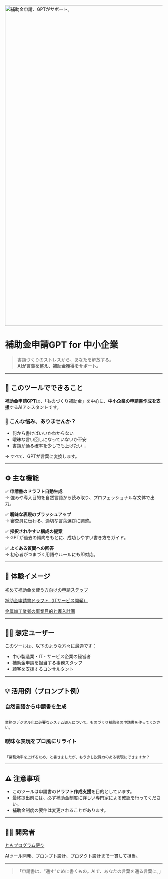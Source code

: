 <p>
<img width="1536" height="1024" alt="補助金申請、GPTがサポート。" src="https://github.com/user-attachments/assets/7db9a9c1-8851-4c0e-b388-dc1847a15f56" />


</p>

# 補助金申請GPT for 中小企業

> 書類づくりのストレスから、あなたを解放する。  
> **AIが言葉を整え、補助金獲得をサポート。**

---

## 📌 このツールでできること

**補助金申請GPT**は、「ものづくり補助金」を中心に、**中小企業の申請書作成を支援**するAIアシスタントです。

### 🤔 こんな悩み、ありませんか？

- 何から書けばいいかわからない
- 曖昧な言い回しになっていないか不安
- 書類が通る確率を少しでも上げたい…

→ すべて、GPTが言葉に変換します。

---

## ⚙️ 主な機能

✅ **申請書のドラフト自動生成**  
→ 強みや導入目的を自然言語から読み取り、プロフェッショナルな文体で出力。

✅ **曖昧な表現のブラッシュアップ**  
→ 審査員に伝わる、適切な言葉選びに調整。

✅ **採択されやすい構成の提案**  
→ GPTが過去の傾向をもとに、成功しやすい書き方をガイド。

✅ **よくある質問への回答**  
→ 初心者がつまづく用語やルールにも即対応。

---

## 📸 **体験イメージ**

[初めて補助金を使う方向けの申請ステップ](https://github.com/TomoProgrammingDayori/SME-Grant-Application-GPT/blob/main/%E3%82%B9%E3%82%AF%E3%83%AA%E3%83%BC%E3%83%B3%E3%82%B7%E3%83%A7%E3%83%83%E3%83%88/%E5%88%9D%E3%82%81%E3%81%A6%E8%A3%9C%E5%8A%A9%E9%87%91%E3%82%92%E4%BD%BF%E3%81%86%E6%96%B9%E5%90%91%E3%81%91%E3%81%AE%E7%94%B3%E8%AB%8B%E3%82%B9%E3%83%86%E3%83%83%E3%83%97.jpeg)

[補助金申請書ドラフト（ITサービス開発）](https://github.com/TomoProgrammingDayori/SME-Grant-Application-GPT/blob/main/%E3%82%B9%E3%82%AF%E3%83%AA%E3%83%BC%E3%83%B3%E3%82%B7%E3%83%A7%E3%83%83%E3%83%88/%E8%A3%9C%E5%8A%A9%E9%87%91%E7%94%B3%E8%AB%8B%E6%9B%B8%E3%83%89%E3%83%A9%E3%83%95%E3%83%88%EF%BC%88IT%E3%82%B5%E3%83%BC%E3%83%93%E3%82%B9%E9%96%8B%E7%99%BA%EF%BC%89.jpeg)

[金属加工業者の事業目的と導入計画](https://github.com/TomoProgrammingDayori/SME-Grant-Application-GPT/blob/main/%E3%82%B9%E3%82%AF%E3%83%AA%E3%83%BC%E3%83%B3%E3%82%B7%E3%83%A7%E3%83%83%E3%83%88/%E9%87%91%E5%B1%9E%E5%8A%A0%E5%B7%A5%E6%A5%AD%E8%80%85%E3%81%AE%E4%BA%8B%E6%A5%AD%E7%9B%AE%E7%9A%84%E3%81%A8%E5%B0%8E%E5%85%A5%E8%A8%88%E7%94%BB.jpeg)

---

## 🧑‍💼 想定ユーザー

このツールは、以下のような方々に最適です：

- 中小製造業・IT・サービス企業の経営者
- 補助金申請を担当する事務スタッフ
- 顧客を支援するコンサルタント

---

## 💡 活用例（プロンプト例）

### 自然言語から申請書を生成

```

業務のデジタル化に必要なシステム導入について、ものづくり補助金の申請書を作ってください。

```

### 曖昧な表現をプロ風にリライト

```

「業務効率を上げるため」と書きましたが、もう少し説得力のある表現にできますか？

```

---

## ⚠️ 注意事項

- このツールは申請書の**ドラフト作成支援**を目的としています。
- 最終提出前には、必ず補助金制度に詳しい専門家による確認を行ってください。
- 補助金制度の要件は変更されることがあります。

---

## 👨‍💻 開発者

[ともプログラム便り](https://github.com/TomoProgrammingDayori)

AIツール開発、プロンプト設計、プロダクト設計まで一貫して担当。

---

> 「申請書は、“通す”ために書くもの。AIで、あなたの言葉を通る言葉に。」

